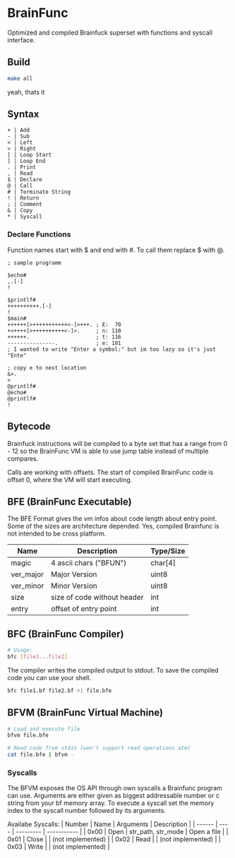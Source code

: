 # BrainFunc

Optimized and compiled Brainfuck superset with functions and syscall interface.


## Build

```sh
make all
```

yeah, thats it


## Syntax

```
+ | Add
- | Sub
< | Left
> | Right
[ | Loop Start
] | Loop End
. | Print
, | Read
$ | Declare
@ | Call
# | Terminate String
! | Return
; | Comment
& | Copy
* | Syscall
```


### Declare Functions

Function names start with $ and end with #.
To call them replace $ with @.

```bf
; sample programm

$echo#
,.[-]
!

$printlf#
++++++++++.[-]
!
$main#
++++++[>+++++++++++<-]>+++. ; E:  70
+<++++[>++++++++++<-]>.     ; n: 110
++++++.                     ; t: 116
---------------.            ; e: 101
; I wanted to write "Enter a symbol:" but im too lazy so it's just "Ente"

; copy e to next location
&>.
>
@printlf#
@echo#
@printlf#
!
```


## Bytecode

Brainfuck instructions will be compiled to a byte set that has a range from 0 - 12 so the BrainFunc VM is able to use jump table instead of multiple compares.

Calls are working with offsets. The start of compiled BrainFunc code is offset 0, where the VM will start executing. 


## BFE (BrainFunc Executable)

The BFE Format gives the vm infos about code length about entry point.
Some of the sizes are architecture depended. Yes, compiled Brainfunc is not intended to be cross platform.

| Name | Description | Type/Size |
|------|-------------|---------------|
| magic | 4 ascii chars ("BFUN") | char[4] |
| ver_major | Major Version | uint8 |
| ver_minor | Minor Version | uint8 |
| size | size of code without header | int |
| entry | offset of entry point | int |


## BFC (BrainFunc Compiler)

```sh
# Usage:
bfc [file1...file2]
```

The compiler writes the compiled output to stdout. To save the compiled code you can use your shell.

```sh
bfc file1.bf file2.bf >| file.bfe
```


## BFVM (BrainFunc Virtual Machine)

```sh
# Load and execute file
bfvm file.bfe

# Read code from stdin (won't support read operations atm)
cat file.bfe | bfvm -
```

### Syscalls

The BFVM exposes the OS API through own syscalls a Brainfunc program can use. Arguments are either given as biggest addressable number or c string from your bf memory array. To execute a syscall set the memory index to the syscall number followed by its arguments.

Availabe Syscalls:
| Number | Name | Arguments | Description |
| ------ | ---- | --------- | ----------- |
| 0x00 | Open | str_path, str_mode | Open a file |
| 0x01 | Close | | (not implemented) |
| 0x02 | Read |  | (not implemented) |
| 0x03 | Write |  | (not implemented) |  
